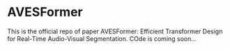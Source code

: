 # AVESFormer

This is the official repo of paper AVESFormer: Efficient Transformer Design for Real-Time Audio-Visual Segmentation. COde is coming soon...
